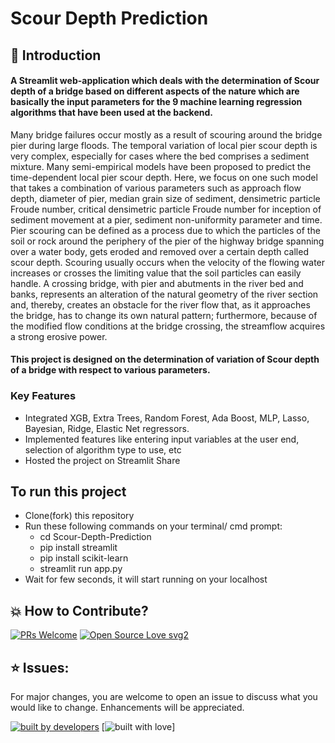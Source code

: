 # Scour Depth Prediction 

## 📌 Introduction

<h4> A Streamlit web-application which deals with the determination of Scour depth of a bridge based on different aspects of the nature 
which are basically the input parameters for the 9 machine learning regression algorithms that have been used at the backend. </h4>


Many bridge failures occur mostly as a result of scouring around the bridge pier during large floods.
The temporal variation of local pier scour depth is very complex, especially for cases where the bed comprises a sediment mixture.
Many semi-empirical models have been proposed to predict the time-dependent local pier scour depth.
Here, we focus on one such model that takes a combination of various parameters such as approach flow depth, diameter of pier, median grain size of sediment, densimetric particle Froude number, critical densimetric particle Froude number for inception of sediment movement at a pier, sediment non-uniformity parameter and time.
Pier scouring can be defined as a process due to which the particles of the soil or rock around the periphery of the pier of the highway bridge spanning over a water body, gets eroded and removed over a certain depth called scour depth. 
Scouring usually occurs when the velocity of the flowing water increases or crosses the limiting value that the soil particles can easily handle. 
A crossing bridge, with pier and abutments in the river bed and banks, represents an alteration of the natural geometry of the river section and, thereby, creates an obstacle for the river flow that, as it approaches the bridge, has to change its own natural pattern; furthermore, because of the modified flow conditions at the bridge crossing, the streamflow acquires a strong erosive power.

<h4>
This project is designed on the determination of variation of Scour depth of a bridge with respect to various parameters. </h4>

<h3> Key Features </h3>

- Integrated XGB, Extra Trees, Random Forest, Ada Boost, MLP, Lasso, Bayesian, Ridge, Elastic Net regressors.
- Implemented features like entering input variables at the user end, selection of algorithm type to use, etc
- Hosted the project on Streamlit Share




## To run this project

- Clone(fork) this repository
- Run these following commands on your terminal/ cmd prompt:
  - cd Scour-Depth-Prediction
  - pip install streamlit
  - pip install scikit-learn
  - streamlit run app.py
- Wait for few seconds, it will start running on your localhost



## 💥 How to Contribute?
[![PRs Welcome](https://img.shields.io/badge/PRs-welcome-brightgreen.svg?style=flat-square)](http://makeapullrequest.com)
[![Open Source Love svg2](https://badges.frapsoft.com/os/v2/open-source.svg?v=103)](https://github.com/ellerbrock/open-source-badges/)



## ⭐ Issues:
For major changes, you are welcome to open an issue to discuss what you would like to change. Enhancements will be appreciated.

<p align = "center">
  
<a href="#"><img src="http://ForTheBadge.com/images/badges/built-by-developers.svg" alt="built by developers"></a>
[![built with love](https://forthebadge.com/images/badges/built-with-love.svg)]

</p>

